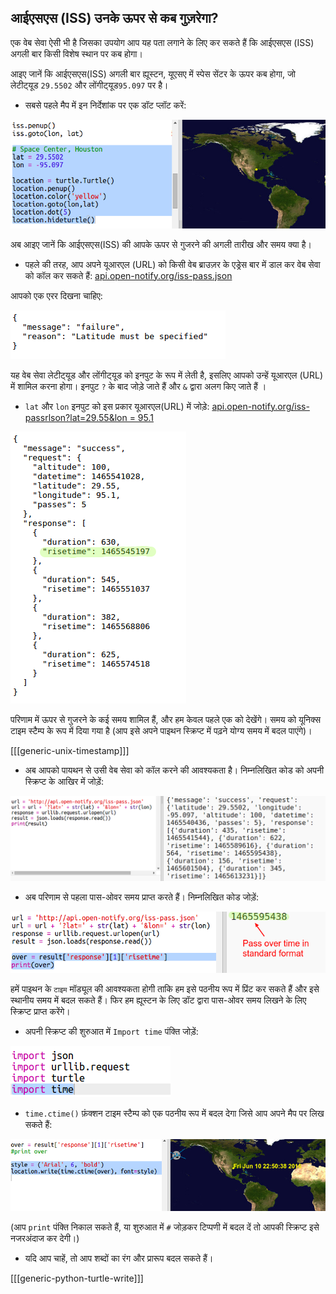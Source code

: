 ## आईएसएस (ISS) उनके ऊपर से कब गुज़रेगा?

एक वेब सेवा ऐसी भी है जिसका उपयोग आप यह पता लगाने के लिए कर सकते हैं कि आईएसएस (ISS) अगली बार किसी विशेष स्थान पर कब होगा।

आइए जानें कि आईएसएस(ISS) अगली बार ह्यूस्टन, यूएसए में स्पेस सेंटर के ऊपर कब होगा, जो लेटीट्‍यूड `29.5502` और लोंगीट्‍यूड`95.097` पर है।

+ सबसे पहले मैप में इन निर्देशांक पर एक डॉट प्लॉट करें:

![स्क्रीनशॉट](images/iss-houston.png)

अब आइए जानें कि आईएसएस(ISS) की आपके ऊपर से गुजरने की अगली तारीख और समय क्या है।

+ पहले की तरह, आप अपने यूआरएल (URL) को किसी वेब ब्राउज़र के एड्रेस बार में डाल कर वेब सेवा को कॉल कर सकते हैं: <a href="http://api.open-notify.org/iss-pass.json" target="_blank"> api.open-notify.org/iss-pass.json </a>

आपको एक एरर दिखना चाहिए:

![स्क्रीनशॉट](images/iss-pass-error.png)

यह वेब सेवा लेटीट्‍यूड और लोंगीट्‍यूड को इनपुट के रूप में लेती है, इसलिए आपको उन्हें यूआरएल (URL) में शामिल करना होगा। इनपुट `?` के बाद जोड़े जाते हैं और `&` द्वारा अलग किए जाते हैं ।

+ `lat` और `lon` इनपुट को इस प्रकार यूआरएल(URL) में जोड़े: <a href="http://api.open-notify.org/iss-pass.json?lat=29.55&lon=95.1" target="_blank"> api.open-notify.org/iss-passrlson?lat=29.55&lon = 95.1 </a>

![स्क्रीनशॉट](images/iss-passtimes.png)

परिणाम में ऊपर से गुजरने के कई समय शामिल हैं, और हम केवल पहले एक को देखेंगे। समय को यूनिक्स टाइम स्टैम्प के रूप में दिया गया है (आप इसे अपने पाइथन स्क्रिप्ट में पढ़ने योग्य समय में बदल पाएंगे)।

[[[generic-unix-timestamp]]]

+ अब आपको पायथन से उसी वेब सेवा को कॉल करने की आवश्यकता है। निम्नलिखित कोड को अपनी स्क्रिप्ट के आखिर में जोड़ें:

![स्क्रीनशॉट](images/iss-passover.png)

+ अब परिणाम से पहला पास-ओवर समय प्राप्त करते हैं। निम्नलिखित कोड जोड़ें:

![स्क्रीनशॉट](images/iss-print-pass.png)

हमें पाइथन के `टाइम` मॉड्यूल की आवश्यकता होगी ताकि हम इसे पठनीय रूप में प्रिंट कर सकते हैं और इसे स्थानीय समय में बदल सकते हैं। फिर हम ह्यूस्टन के लिए डॉट द्वारा पास-ओवर समय लिखने के लिए स्क्रिप्ट प्राप्त करेंगे।

+ अपनी स्क्रिप्ट की शुरुआत में `Import time` पंक्ति जोड़ें:

![स्क्रीनशॉट](images/iss-time.png)

+ `time.ctime()` फ़ंक्शन टाइम स्टैम्प को एक पठनीय रूप में बदल देगा जिसे आप अपने मैप पर लिख सकते हैं:

![स्क्रीनशॉट](images/iss-pass-write.png)

(आप `print` पंक्ति निकाल सकते हैं, या शुरुआत में `#` जोड़कर टिप्पणी में बदल दें तो आपकी स्क्रिप्ट इसे नजरअंदाज कर देगी।)

+ यदि आप चाहें, तो आप शब्दों का रंग और प्रारूप बदल सकते हैं। 

[[[generic-python-turtle-write]]]